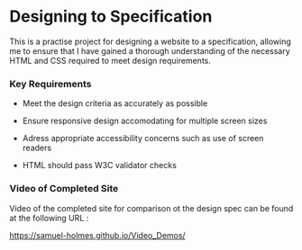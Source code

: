 # Designing to Specification

This is a practise project for designing a website to a specification, allowing me to ensure that I have gained a thorough understanding of the necessary HTML and CSS required to meet design requirements.

### Key Requirements

* Meet the design criteria as accurately as possible

* Ensure responsive design accomodating for multiple screen sizes

* Adress appropriate accessibility concerns such as use of screen readers

* HTML should pass W3C validator checks 

### Video of Completed Site

Video of the completed site for comparison ot the design spec can be found at the following URL : 

https://samuel-holmes.github.io/Video_Demos/
